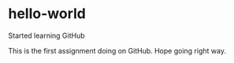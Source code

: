 # hello-world
Started learning GitHub

This is the first assignment doing on GitHub. Hope going right way.
